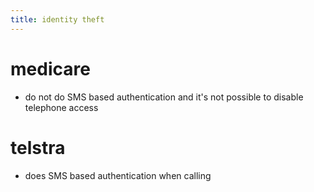 ```yaml
---
title: identity theft
---
```


# medicare
- do not do SMS based authentication and it's not possible to disable telephone access

# telstra
- does SMS based authentication when calling
